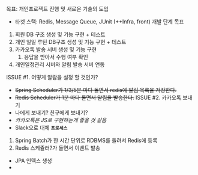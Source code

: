 목표: 개인프로젝트 진행 및 새로운 기술의 도입
- 타겟 스택: Redis, Message Queue, JUnit (++Infra, front)
개발 단계 목표
1. 회원 DB 구조 생성 및 기능 구현 + 테스트
2. 개인 일일 루틴 DB구조 생성 및 기능 구현 + 테스트
3. 카카오톡 발송 서버 생성 및 기능 구현
	1. 응답을 받아서 수행 여부 확인
4. 개인일정관리 서버와 알림 발송 서버 연동


ISSUE #1. 어떻게 알람을 설정 할 것인가?
- ~~Spring Scheduler가 1/3/5분 마다 돌면서 redis에 알림 목록을 저장한다.~~
- ~~Redis Scheduler가 1분 마다 돌면서 알림을 발송한다.~~
ISSUE #2. 카카오톡 보내기
- 나에게 보내기? 친구에게 보내기?
- *카카오톡은 JS로 구현하는게 좋을 것 같음*
- Slack으로 대체
**`프로세스`**
1. Spring Batch가 한 시간 단위로 RDBMS를 돌려서 Redis에 등록
2. Redis 스케쥴러?가 돌면서 이벤트 발송

- JPA 인덱스 생성
- 